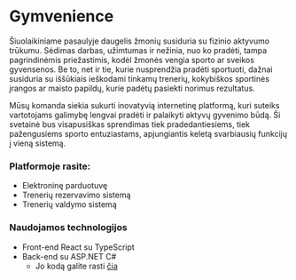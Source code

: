 # Gymvenience

Šiuolaikiniame pasaulyje daugelis žmonių susiduria su fizinio aktyvumo trūkumu. Sėdimas darbas, užimtumas ir nežinia, nuo ko pradėti, tampa pagrindinėmis priežastimis, kodėl žmonės vengia sporto ar sveikos gyvensenos. Be to, net ir tie, kurie nusprendžia pradėti sportuoti, dažnai susiduria su iššūkiais ieškodami tinkamų trenerių, kokybiškos sportinės įrangos ar maisto papildų, kurie padėtų pasiekti norimus rezultatus.

Mūsų komanda siekia sukurti inovatyvią internetinę platformą, kuri suteiks vartotojams galimybę lengvai pradėti ir palaikyti aktyvų gyvenimo būdą. Ši svetainė bus visapusiškas sprendimas tiek pradedantiesiems, tiek pažengusiems sporto entuziastams, apjungiantis keletą svarbiausių funkcijų į vieną sistemą.

### Platformoje rasite:

* Elektroninę parduotuvę
* Trenerių rezervavimo sistemą
* Trenerių valdymo sistemą


### Naudojamos technologijos
- Front-end React su TypeScript
- Back-end su ASP.NET C#
  - Jo kodą galite rasti [čia](https://github.com/NedasBarsteika/gymvenience-backend)
